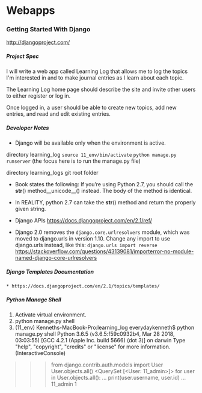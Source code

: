 # Webapps

### Getting Started With Django

http://djangoproject.com/

##### Project Spec

I will write a web app called Learning Log that allows me to log the
topics I'm interested in and to make journal entries as I learn
about each topic.

The Learning Log home page should describe the site
and invite other users to either register or log in.

Once logged in, a user should be able to create new topics,
add new entries, and read and edit existing entries.


##### Developer Notes

- Django will be available only when the environment is active.

directory learning_log
    `source 11_env/bin/activate`
    `python manage.py runserver`
        (the focus here is to run the manage.py file)

directory learning_logs
    git root folder

- Book states the following: 
    If you’re using Python 2.7, you should call the
    __str__() method__unicode__() instead. The body of the
    method is identical.
    
- In REALITY, python 2.7 can take the __str__() method and return
the properly given string.

- Django APIs
    https://docs.djangoproject.com/en/2.1/ref/

- Django 2.0 removes the `django.core.urlresolvers` module, which was
moved to django.urls in version 1.10. Change any import to use
django.urls instead, like this: `django.urls import reverse`
https://stackoverflow.com/questions/43139081/importerror-no-module-named-django-core-urlresolvers

##### Django Templates Documentation
    * https://docs.djangoproject.com/en/2.1/topics/templates/


##### Python Manage Shell 
1. Activate virtual environment.
2. python manage.py shell
3. (11_env) Kenneths-MacBook-Pro:learning_log everydaykenneth$ python manage.py shell
Python 3.6.5 (v3.6.5:f59c0932b4, Mar 28 2018, 03:03:55) 
[GCC 4.2.1 (Apple Inc. build 5666) (dot 3)] on darwin
Type "help", "copyright", "credits" or "license" for more information.
(InteractiveConsole)
>>> from django.contrib.auth.models import User
>>> User.objects.all()
<QuerySet [<User: 11_admin>]>
>>> for user in User.objects.all():
...     print(user.username, user.id)
... 
11_admin 1
>>> 



